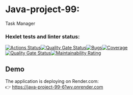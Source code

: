 # Java-project-99:
Task Manager

### Hexlet tests and linter status:
[![Actions Status](https://github.com/ZyrT12/java-project-99/actions/workflows/hexlet-check.yml/badge.svg)](https://github.com/ZyrT12/java-project-99/actions)[![Quality Gate Status](https://sonarcloud.io/api/project_badges/measure?project=ZyrT12_java-project-72&metric=alert_status)](https://sonarcloud.io/summary/new_code?id=ZyrT12_java-project-72)[![Bugs](https://sonarcloud.io/api/project_badges/measure?project=ZyrT12_java-project-72&metric=bugs)](https://sonarcloud.io/summary/new_code?id=ZyrT12_java-project-72)[![Coverage](https://sonarcloud.io/api/project_badges/measure?project=ZyrT12_java-project-72&metric=coverage)](https://sonarcloud.io/summary/new_code?id=ZyrT12_java-project-72)[![Quality Gate Status](https://sonarcloud.io/api/project_badges/measure?project=ZyrT12_java-project-72&metric=alert_status)](https://sonarcloud.io/summary/new_code?id=ZyrT12_java-project-72)[![Maintainability Rating](https://sonarcloud.io/api/project_badges/measure?project=ZyrT12_java-project-72&metric=sqale_rating)](https://sonarcloud.io/summary/new_code?id=ZyrT12_java-project-72)

## Demo

The application is deploying on Render.com:  
👉 https://java-project-99-61wv.onrender.com